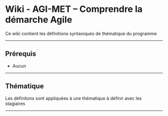 # Wiki - AGI-MET – Comprendre la démarche Agile

Ce wiki contient les définitions syntaxiques de thématique du programme
___

## Prérequis

* Aucun

___

## Thématique

Les définitons sont appliquées à une thématique à définir avec les stagiaires

___
